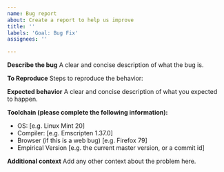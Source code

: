 ```yaml
---
name: Bug report
about: Create a report to help us improve
title: ''
labels: 'Goal: Bug Fix'
assignees: ''

---
```


**Describe the bug**
A clear and concise description of what the bug is.

**To Reproduce**
Steps to reproduce the behavior:

**Expected behavior**
A clear and concise description of what you expected to happen.

**Toolchain (please complete the following information):**
 - OS: [e.g. Linux Mint 20]
-  Compiler: [e.g. Emscripten 1.37.0]
 - Browser (if this is a web bug) [e.g. Firefox 79]
 - Empirical Version [e.g. the current master version, or a commit id]

**Additional context**
Add any other context about the problem here.
